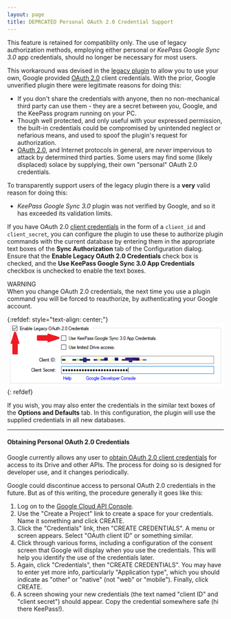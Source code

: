 ```yaml
---
layout: page
title: DEPRCATED Personal OAuth 2.0 Credential Support
---
```


<div class="alert alert-secondary" role="alert">
This feature is retained for compatiblity only.
The use of legacy authorization methods, employing either personal or
<em>KeePass Google Sync 3.0</em> app credentials, should no 
longer be necessary for most users.
</div>

This workaround was devised in the
[legacy plugin](https://sourceforge.net/projects/kp-googlesync)
to allow you to use your own, Google provided
[OAuth 2.0](https://oauth.net/2/) client
credentials.  With the prior, Google unverified plugin there were
legitimate reasons for doing this:

* If you don't share the credentials with anyone, then no non-mechanical
third party can use them - they are a secret between you, Google, and the
KeePass program running on your PC.
* Though well protected, and only useful with your expressed permission,
the built-in credentials could be compromised by unintended neglect or
nefarious means, and used to spoof the plugin's request for authorization.
* [OAuth 2.0](https://oauth.net/2/), and Internet protocols in general,
are *never* impervious to attack by determined third parties.  Some users
may find some (likely displaced) solace by supplying, their own
"personal" OAuth 2.0 credentials.

To transparently support users of the legacy plugin there is a **very**
valid reason for doing this:

* *KeePass Google Sync 3.0* plugin was not verified by Google, and so
it has exceeded its validation limits.

If you have OAuth 2.0 [client credentials](https://www.oauth.com/oauth2-servers/access-tokens/client-credentials/)
in the form of a `client_id` and `client_secret`, you can configure the
plugin to use these to authorize plugin commands with the current database
by entering them in the appropriate text boxes of the **Sync Authorization**
tab of the Configuration dialog.  Ensure that the **Enable Legacy OAuth
2.0 Credentials** check box is checked, and the **Use KeePass Google Sync
3.0 App Credentials** checkbox is unchecked to enable the text boxes.

<div class="alert alert-warning text-dark" role="alert">
    <div>WARNING</div>
    When you change OAuth 2.0 credentials, the next time you use a
    plugin command you will be forced to reauthorize, by authenticating
    your Google account.
</div>

{:refdef: style="text-align: center;"}
![Entering personal OAuth 2.0 credentials](../assets/img/oauth-config.png)
{: refdef}

If you wish, you may also enter the credentials in the similar text boxes
of the **Options and Defaults** tab.  In this configuration, the plugin will
use the supplied credentials in all new databases.

---
#### Obtaining Personal OAuth 2.0 Credentials
Google currently allows any user to [obtain OAuth 2.0 client credentials](https://developers.google.com/identity/protocols/oauth2)
for access to its Drive and other APIs.  The process for doing so is designed
for developer use, and it changes periodically.  

Google could discontinue access to personal OAuth 2.0 credentials in the future.
But as of this writing, the procedure generally it goes like this:

1. Log on to the [Google Cloud API Console](https://console.developers.google.com/).
2. Use the "Create a Project" link to create a space for your credentials.  
Name it something and click CREATE.
3. Click the "Credentials" link, then "CREATE CREDENTIALS".  A menu or 
screen appears.  Select "OAuth client ID" or something similar.
4. Click through various forms, including a configuration of the consent screen
that Google will display when you use the credentials.  This will help you
identify the use of the credentials later. 
5. Again, click "Credentials", then "CREATE CREDENTIALS". You may have to
enter yet more info, particularly "Application type", which you should indicate
as "other" or "native" (not "web" or "mobile").  Finally, click CREATE.
6. A screen showing your new credentials (the text named "client ID" and "client
secret") should appear.  Copy the credential somewhere safe (hi there KeePass!).
